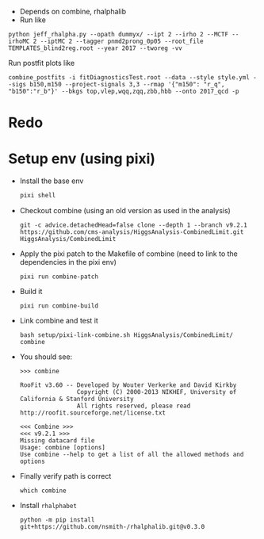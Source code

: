 - Depends on combine, rhalphalib
- Run like 
```
python jeff_rhalpha.py --opath dummyx/ --ipt 2 --irho 2 --MCTF --irhoMC 2 --iptMC 2 --tagger pnmd2prong_0p05 --root_file TEMPLATES_blind2reg.root --year 2017 --tworeg -vv
```

Run postfit plots like 
```
combine_postfits -i fitDiagnosticsTest.root --data --style style.yml --sigs b150,m150 --project-signals 3,3 --rmap '{"m150": "r_q", "b150":"r_b"}' --bkgs top,vlep,wqq,zqq,zbb,hbb --onto 2017_qcd -p
```



# Redo

# Setup env (using pixi)

- Install the base env
    ```bash
    pixi shell
    ```
- Checkout combine (using an old version as used in the analysis)
    ```
    git -c advice.detachedHead=false clone --depth 1 --branch v9.2.1 https://github.com/cms-analysis/HiggsAnalysis-CombinedLimit.git HiggsAnalysis/CombinedLimit
    ```
- Apply the pixi patch to the Makefile of combine (need to link to the dependencies in the pixi env)
    ```
    pixi run combine-patch
    ```
- Build it 
    ```
    pixi run combine-build
    ```
- Link combine and test it 
    ```
    bash setup/pixi-link-combine.sh HiggsAnalysis/CombinedLimit/
    combine
    ```
- You should see:
    ```
    >>> combine

    RooFit v3.60 -- Developed by Wouter Verkerke and David Kirkby
                    Copyright (C) 2000-2013 NIKHEF, University of California & Stanford University
                    All rights reserved, please read http://roofit.sourceforge.net/license.txt

    <<< Combine >>>
    <<< v9.2.1 >>>
    Missing datacard file
    Usage: combine [options]
    Use combine --help to get a list of all the allowed methods and options
    ```
- Finally verify path is correct
    ```
    which combine
    ```
- Install `rhalphabet`
    ```
    python -m pip install git+https://github.com/nsmith-/rhalphalib.git@v0.3.0
    ```


